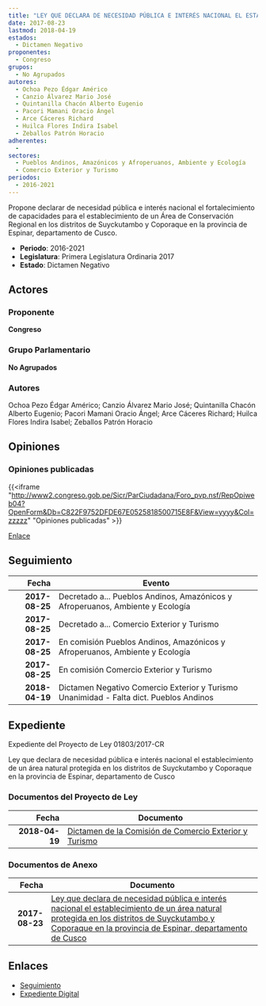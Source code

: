 ```yaml
---
title: "LEY QUE DECLARA DE NECESIDAD PÚBLICA E INTERÉS NACIONAL EL ESTABLECIMIENTO DE UN ÁREA NATURAL PROTEGIDA EN LOS DISTRITOS DE SUYCKUTAMBO Y COPORAQUE EN LA PROVINCIA DE ESPINAR, DEPARTAMENTO DE CUSCO"
date: 2017-08-23
lastmod: 2018-04-19
estados: 
  - Dictamen Negativo
proponentes: 
  - Congreso
grupos: 
  - No Agrupados
autores: 
  - Ochoa Pezo Édgar Américo
  - Canzio Álvarez Mario José
  - Quintanilla Chacón Alberto Eugenio
  - Pacori Mamani Oracio Ángel
  - Arce Cáceres Richard
  - Huilca Flores Indira Isabel
  - Zeballos Patrón Horacio
adherentes: 
  - 
sectores: 
  - Pueblos Andinos, Amazónicos y Afroperuanos, Ambiente y Ecología
  - Comercio Exterior y Turismo
periodos: 
  - 2016-2021
---
```


Propone declarar de necesidad pública e interés nacional el fortalecimiento de capacidades para el establecimiento de un Área de Conservación Regional en los distritos de Suyckutambo y Coporaque en la provincia de Espinar, departamento de Cusco.

- **Periodo**: 2016-2021
- **Legislatura**: Primera Legislatura Ordinaria 2017
- **Estado**: Dictamen Negativo

## Actores

### Proponente

**Congreso**

### Grupo Parlamentario

**No Agrupados**

### Autores

Ochoa Pezo Édgar Américo; Canzio Álvarez Mario José; Quintanilla Chacón Alberto Eugenio; Pacori Mamani Oracio Ángel; Arce Cáceres Richard; Huilca Flores Indira Isabel; Zeballos Patrón Horacio


## Opiniones

### Opiniones publicadas

{{<iframe "http://www2.congreso.gob.pe/Sicr/ParCiudadana/Foro_pvp.nsf/RepOpiweb04?OpenForm&Db=C822F9752DFDE67E0525818500715E8F&View=yyyy&Col=zzzzz" "Opiniones publicadas" >}}

[Enlace](http://www2.congreso.gob.pe/Sicr/ParCiudadana/Foro_pvp.nsf/RepOpiweb04?OpenForm&Db=C822F9752DFDE67E0525818500715E8F&View=yyyy&Col=zzzzz)

## Seguimiento

| Fecha | Evento |
|------:|--------|
| **2017-08-25** | Decretado a... Pueblos Andinos, Amazónicos y Afroperuanos, Ambiente y Ecología|
| **2017-08-25** | Decretado a... Comercio Exterior y Turismo|
| **2017-08-25** | En comisión Pueblos Andinos, Amazónicos y Afroperuanos, Ambiente y Ecología|
| **2017-08-25** | En comisión Comercio Exterior y Turismo|
| **2018-04-19** | Dictamen Negativo Comercio Exterior y Turismo Unanimidad - Falta dict. Pueblos Andinos|


## Expediente

Expediente del Proyecto de Ley 01803/2017-CR

Ley que declara de necesidad pública e interés nacional el establecimiento de un área natural protegida en los distritos de Suyckutambo y Coporaque en la provincia de Espinar, departamento de Cusco


### Documentos del Proyecto de Ley

| Fecha | Documento |
|------:|--------|
| **2018-04-19** | [Dictamen de la Comisión de Comercio Exterior y Turismo](http://www.leyes.congreso.gob.pe/Documentos/2016_2021/Dictamenes/Proyectos_de_Ley/01803DC03MAY20180419.pdf) |

### Documentos de Anexo

| Fecha | Documento |
|------:|--------|
| **2017-08-23** | [Ley que declara de necesidad pública e interés nacional el establecimiento de un área natural protegida en los distritos de Suyckutambo y Coporaque en la provincia de Espinar, departamento de Cusco](http://www.leyes.congreso.gob.pe/Documentos/2016_2021/Proyectos_de_Ley_y_de_Resoluciones_Legislativas/PL0180320170823.pdf) |

## Enlaces 

- [Seguimiento](http://www2.congreso.gob.pe/Sicr/TraDocEstProc/CLProLey2016.nsf/f7fff46988ca05b1052578e100829cc7/18cd4cad2615ec1305258185005b27cc?OpenDocument)
- [Expediente Digital](http://www2.congreso.gob.pe/Sicr/TraDocEstProc/CLProLey2016.nsf/f7fff46988ca05b1052578e100829cc7/18cd4cad2615ec1305258185005b27cc?OpenDocument&Click=05257FB7005EB655.eb71d0cf91d8294e05256cdf006b5706/$Body/0.1C6C)
